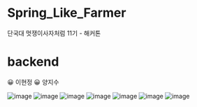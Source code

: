 # Spring_Like_Farmer
단국대 멋쟁이사자처럼 11기 - 해커톤
# backend
😀 이현정 😀 양지수

![image](https://github.com/LIKE-FARMER/Spring_Like_Farmer/assets/67951802/4a371c40-eca6-4087-9e91-1e712cc461ea)
![image](https://github.com/LIKE-FARMER/Spring_Like_Farmer/assets/67951802/c3c206c3-50fe-4074-82eb-85a39f304477)
![image](https://github.com/LIKE-FARMER/Spring_Like_Farmer/assets/67951802/6538b153-d80b-4b96-a444-221b11d177b2)
![image](https://github.com/LIKE-FARMER/Spring_Like_Farmer/assets/67951802/929db517-830b-4e66-b397-cf74f569288b)
![image](https://github.com/LIKE-FARMER/Spring_Like_Farmer/assets/67951802/ebae2dbd-4222-4a30-9f5d-dcb6f92488e6)
![image](https://github.com/LIKE-FARMER/Spring_Like_Farmer/assets/67951802/5f76f377-dff9-4a60-b424-7dc03fd1480a)
![image](https://github.com/LIKE-FARMER/Spring_Like_Farmer/assets/67951802/4d27ce8b-b5b4-4bc4-8536-a78689e4bf4f)
